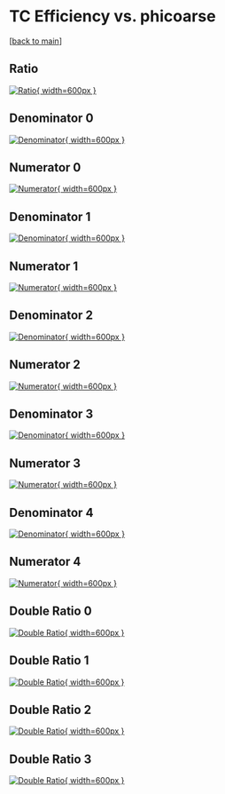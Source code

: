 # TC Efficiency vs. phicoarse

[[back to main](./)]



## Ratio

[![Ratio](../mtv/var/TC_base_321_1_eff_phicoarse.png){ width=600px }](../mtv/var/TC_base_321_1_eff_phicoarse.pdf)

## Denominator 0

[![Denominator](../mtv/den/TC_base_321_1_eff_phicoarse_den0.png){ width=600px }](../mtv/den/TC_base_321_1_eff_phicoarse_den0.pdf)

## Numerator 0

[![Numerator](../mtv/num/TC_base_321_1_eff_phicoarse_num0.png){ width=600px }](../mtv/num/TC_base_321_1_eff_phicoarse_num0.pdf)

## Denominator 1

[![Denominator](../mtv/den/TC_base_321_1_eff_phicoarse_den1.png){ width=600px }](../mtv/den/TC_base_321_1_eff_phicoarse_den1.pdf)

## Numerator 1

[![Numerator](../mtv/num/TC_base_321_1_eff_phicoarse_num1.png){ width=600px }](../mtv/num/TC_base_321_1_eff_phicoarse_num1.pdf)

## Denominator 2

[![Denominator](../mtv/den/TC_base_321_1_eff_phicoarse_den2.png){ width=600px }](../mtv/den/TC_base_321_1_eff_phicoarse_den2.pdf)

## Numerator 2

[![Numerator](../mtv/num/TC_base_321_1_eff_phicoarse_num2.png){ width=600px }](../mtv/num/TC_base_321_1_eff_phicoarse_num2.pdf)

## Denominator 3

[![Denominator](../mtv/den/TC_base_321_1_eff_phicoarse_den3.png){ width=600px }](../mtv/den/TC_base_321_1_eff_phicoarse_den3.pdf)

## Numerator 3

[![Numerator](../mtv/num/TC_base_321_1_eff_phicoarse_num3.png){ width=600px }](../mtv/num/TC_base_321_1_eff_phicoarse_num3.pdf)

## Denominator 4

[![Denominator](../mtv/den/TC_base_321_1_eff_phicoarse_den4.png){ width=600px }](../mtv/den/TC_base_321_1_eff_phicoarse_den4.pdf)

## Numerator 4

[![Numerator](../mtv/num/TC_base_321_1_eff_phicoarse_num4.png){ width=600px }](../mtv/num/TC_base_321_1_eff_phicoarse_num4.pdf)

## Double Ratio 0

[![Double Ratio](../mtv/ratio/TC_base_321_1_eff_phicoarse_ratio0.png){ width=600px }](../mtv/ratio/TC_base_321_1_eff_phicoarse_ratio0.pdf)

## Double Ratio 1

[![Double Ratio](../mtv/ratio/TC_base_321_1_eff_phicoarse_ratio1.png){ width=600px }](../mtv/ratio/TC_base_321_1_eff_phicoarse_ratio1.pdf)

## Double Ratio 2

[![Double Ratio](../mtv/ratio/TC_base_321_1_eff_phicoarse_ratio2.png){ width=600px }](../mtv/ratio/TC_base_321_1_eff_phicoarse_ratio2.pdf)

## Double Ratio 3

[![Double Ratio](../mtv/ratio/TC_base_321_1_eff_phicoarse_ratio3.png){ width=600px }](../mtv/ratio/TC_base_321_1_eff_phicoarse_ratio3.pdf)

